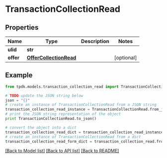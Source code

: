 # TransactionCollectionRead



## Properties
Name | Type | Description | Notes
------------ | ------------- | ------------- | -------------
**ulid** | **str** |  | 
**offer** | [**OfferCollectionRead**](OfferCollectionRead.md) |  | [optional] 

## Example

```python
from tpdk.models.transaction_collection_read import TransactionCollectionRead

# TODO update the JSON string below
json = "{}"
# create an instance of TransactionCollectionRead from a JSON string
transaction_collection_read_instance = TransactionCollectionRead.from_json(json)
# print the JSON string representation of the object
print TransactionCollectionRead.to_json()

# convert the object into a dict
transaction_collection_read_dict = transaction_collection_read_instance.to_dict()
# create an instance of TransactionCollectionRead from a dict
transaction_collection_read_form_dict = transaction_collection_read.from_dict(transaction_collection_read_dict)
```
[[Back to Model list]](../README.md#documentation-for-models) [[Back to API list]](../README.md#documentation-for-api-endpoints) [[Back to README]](../README.md)


